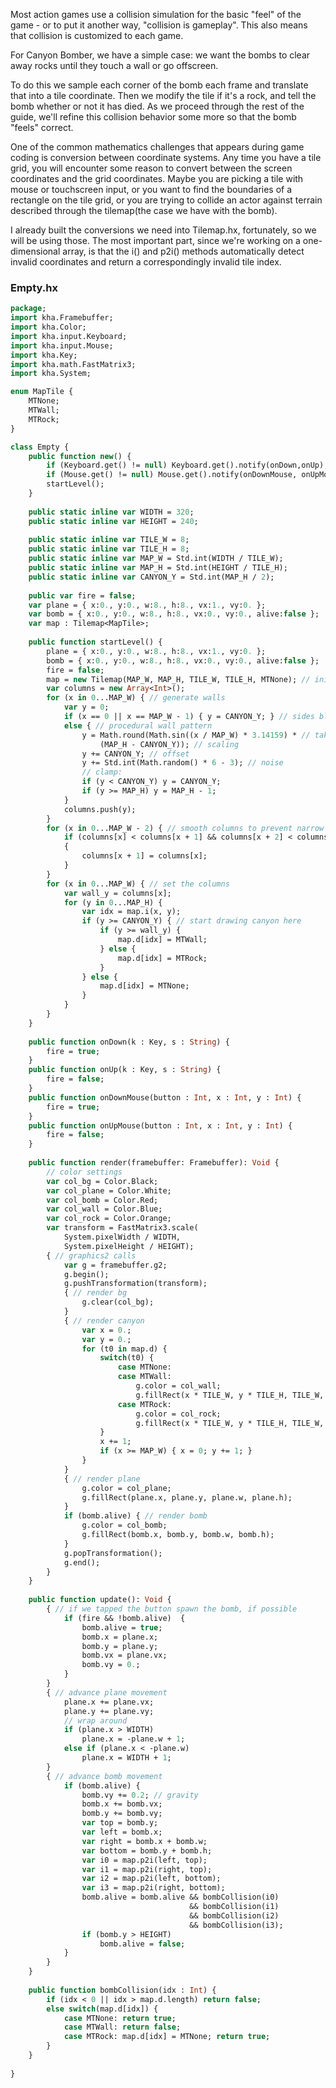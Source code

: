 Most action games use a collision simulation for the basic "feel" of the game - or to put it another way, "collision is gameplay". This also means that collision is customized to each game.

For Canyon Bomber, we have a simple case: we want the bombs to clear away rocks until they touch a wall or go offscreen.

To do this we sample each corner of the bomb each frame and translate that into a tile coordinate. Then we modify the tile if it's a rock, and tell the bomb whether or not it has died. As we proceed through the rest of the guide, we'll refine this collision behavior some more so that the bomb "feels" correct.

One of the common mathematics challenges that appears during game coding is conversion between coordinate systems. Any time you have a tile grid, you will encounter some reason to convert between the screen coordinates and the grid coordinates. Maybe you are picking a tile with mouse or touchscreen input, or you want to find the boundaries of a rectangle on the tile grid, or you are trying to collide an actor against terrain described through the tilemap(the case we have with the bomb).

I already built the conversions we need into Tilemap.hx, fortunately, so we will be using those. The most important part, since we're working on a one-dimensional array, is that the i() and p2i() methods automatically detect invalid coordinates and return a correspondingly invalid tile index.

### Empty.hx
```haxe
package;
import kha.Framebuffer;
import kha.Color;
import kha.input.Keyboard;
import kha.input.Mouse;
import kha.Key;
import kha.math.FastMatrix3;
import kha.System;

enum MapTile {
	MTNone;
	MTWall;
	MTRock;
}

class Empty {
	public function new() {
		if (Keyboard.get() != null) Keyboard.get().notify(onDown,onUp);
		if (Mouse.get() != null) Mouse.get().notify(onDownMouse, onUpMouse, null, null);
		startLevel();
	}
	
	public static inline var WIDTH = 320;
	public static inline var HEIGHT = 240;
	
	public static inline var TILE_W = 8;
	public static inline var TILE_H = 8;
	public static inline var MAP_W = Std.int(WIDTH / TILE_W);
	public static inline var MAP_H = Std.int(HEIGHT / TILE_H);
	public static inline var CANYON_Y = Std.int(MAP_H / 2);
	
	public var fire = false;
	var plane = { x:0., y:0., w:8., h:8., vx:1., vy:0. };
	var bomb = { x:0., y:0., w:8., h:8., vx:0., vy:0., alive:false };
	var map : Tilemap<MapTile>;
	
	public function startLevel() {
		plane = { x:0., y:0., w:8., h:8., vx:1., vy:0. };
		bomb = { x:0., y:0., w:8., h:8., vx:0., vy:0., alive:false };
		fire = false;
		map = new Tilemap(MAP_W, MAP_H, TILE_W, TILE_H, MTNone); // initial sizing
		var columns = new Array<Int>();
		for (x in 0...MAP_W) { // generate walls
			var y = 0;
			if (x == 0 || x == MAP_W - 1) { y = CANYON_Y; } // sides blocked
			else { // procedural wall pattern
				y = Math.round(Math.sin((x / MAP_W) * 3.14159) * // take half a sine
					(MAP_H - CANYON_Y)); // scaling
				y += CANYON_Y; // offset
				y += Std.int(Math.random() * 6 - 3); // noise
				// clamp:
				if (y < CANYON_Y) y = CANYON_Y;
				if (y >= MAP_H) y = MAP_H - 1;
			}
			columns.push(y);
		}
		for (x in 0...MAP_W - 2) { // smooth columns to prevent narrow gaps
			if (columns[x] < columns[x + 1] && columns[x + 2] < columns[x + 1])
			{
				columns[x + 1] = columns[x];
			}
		}
		for (x in 0...MAP_W) { // set the columns
			var wall_y = columns[x];
			for (y in 0...MAP_H) {
				var idx = map.i(x, y);
				if (y >= CANYON_Y) { // start drawing canyon here
					if (y >= wall_y) {
						map.d[idx] = MTWall;
					} else {
						map.d[idx] = MTRock;
					}
				} else {
					map.d[idx] = MTNone;
				}
			}
		}
	}
	
	public function onDown(k : Key, s : String) {
		fire = true;
	}
	public function onUp(k : Key, s : String) {
		fire = false;
	}
	public function onDownMouse(button : Int, x : Int, y : Int) {
		fire = true;
	}
	public function onUpMouse(button : Int, x : Int, y : Int) {
		fire = false;
	}
	
	public function render(framebuffer: Framebuffer): Void {
		// color settings
		var col_bg = Color.Black;
		var col_plane = Color.White;
		var col_bomb = Color.Red;
		var col_wall = Color.Blue;
		var col_rock = Color.Orange;
		var transform = FastMatrix3.scale(
			System.pixelWidth / WIDTH, 
			System.pixelHeight / HEIGHT);
		{ // graphics2 calls
			var g = framebuffer.g2;
			g.begin();
			g.pushTransformation(transform);
			{ // render bg
				g.clear(col_bg);
			}
			{ // render canyon
				var x = 0.;
				var y = 0.;
				for (t0 in map.d) {
					switch(t0) {
						case MTNone:
						case MTWall:
							g.color = col_wall;
							g.fillRect(x * TILE_W, y * TILE_H, TILE_W, TILE_H);
						case MTRock:
							g.color = col_rock;
							g.fillRect(x * TILE_W, y * TILE_H, TILE_W, TILE_H);
					}
					x += 1;
					if (x >= MAP_W) { x = 0; y += 1; }
				}
			}
			{ // render plane
				g.color = col_plane;
				g.fillRect(plane.x, plane.y, plane.w, plane.h);
			}
			if (bomb.alive) { // render bomb
				g.color = col_bomb;
				g.fillRect(bomb.x, bomb.y, bomb.w, bomb.h);
			}
			g.popTransformation();
			g.end();
		}
	}
	
	public function update(): Void {
		{ // if we tapped the button spawn the bomb, if possible
			if (fire && !bomb.alive)  {
				bomb.alive = true;
				bomb.x = plane.x;
				bomb.y = plane.y;
				bomb.vx = plane.vx;
				bomb.vy = 0.;
			}
		}
		{ // advance plane movement
			plane.x += plane.vx;
			plane.y += plane.vy;
			// wrap around
			if (plane.x > WIDTH)
				plane.x = -plane.w + 1;
			else if (plane.x < -plane.w)
				plane.x = WIDTH + 1;
		}
		{ // advance bomb movement
			if (bomb.alive) {
				bomb.vy += 0.2; // gravity
				bomb.x += bomb.vx;
				bomb.y += bomb.vy;
				var top = bomb.y;
				var left = bomb.x;
				var right = bomb.x + bomb.w;
				var bottom = bomb.y + bomb.h;
				var i0 = map.p2i(left, top);
				var i1 = map.p2i(right, top);
				var i2 = map.p2i(left, bottom);
				var i3 = map.p2i(right, bottom);
				bomb.alive = bomb.alive && bombCollision(i0)
										&& bombCollision(i1)
										&& bombCollision(i2)
										&& bombCollision(i3);
				if (bomb.y > HEIGHT) 
					bomb.alive = false;
			}
		}
	}
	
	public function bombCollision(idx : Int) {
		if (idx < 0 || idx > map.d.length) return false;
		else switch(map.d[idx]) {
			case MTNone: return true;
			case MTWall: return false;
			case MTRock: map.d[idx] = MTNone; return true;
		}
	}
	
}
```